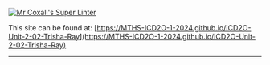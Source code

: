 [![Mr Coxall's Super Linter](https://github.com/MTHS-ICD2O-1-2024/ICD2O-Unit-2-02-Trisha-Ray/workflows/Mr%20Coxall's%20Super%20Linter/badge.svg)](https://github.com/MTHS-ICD2O-1-2024/ICD2O-Unit-2-02-Trisha-Ray/actions)

This site can be found at: [https://MTHS-ICD2O-1-2024.github.io/ICD2O-Unit-2-02-Trisha-Ray](https://MTHS-ICD2O-1-2024.github.io/ICD2O-Unit-2-02-Trisha-Ray)

---
